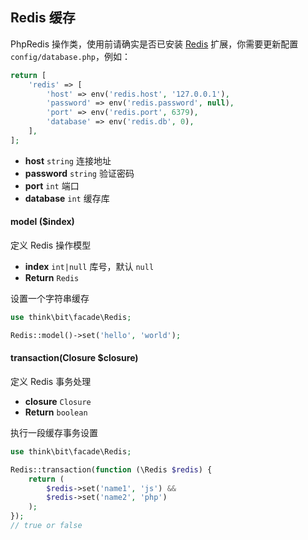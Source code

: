 ## Redis 缓存

PhpRedis 操作类，使用前请确实是否已安装 [Redis](http://pecl.php.net/package/redis) 扩展，你需要更新配置 `config/database.php`，例如：

```php
return [
    'redis' => [
        'host' => env('redis.host', '127.0.0.1'),
        'password' => env('redis.password', null),
        'port' => env('redis.port', 6379),
        'database' => env('redis.db', 0),
    ],
];
```

- **host** `string` 连接地址
- **password** `string` 验证密码
- **port** `int` 端口
- **database** `int` 缓存库

#### model ($index)

定义 Redis 操作模型

- **index** `int|null` 库号，默认 `null`
- **Return** `Redis`

设置一个字符串缓存

```php
use think\bit\facade\Redis;

Redis::model()->set('hello', 'world');
```

#### transaction(Closure $closure)

定义 Redis 事务处理

- **closure** `Closure`
- **Return** `boolean`

执行一段缓存事务设置

```php
use think\bit\facade\Redis;

Redis::transaction(function (\Redis $redis) {
    return (
        $redis->set('name1', 'js') &&
        $redis->set('name2', 'php')
    );
});
// true or false
```